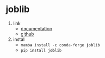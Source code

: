 # joblib

1. link
   * [documentation](https://joblib.readthedocs.io/en/stable/)
   * [github](https://github.com/joblib/joblib)
2. install
   * `mamba install -c conda-forge joblib`
   * `pip install joblib`
